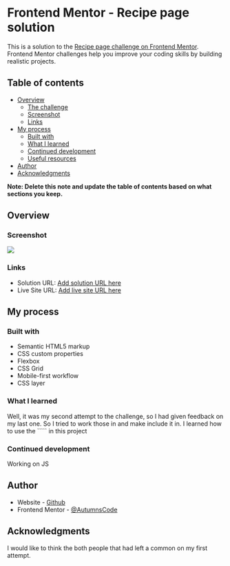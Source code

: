 # Frontend Mentor - Recipe page solution

This is a solution to the [Recipe page challenge on Frontend Mentor](https://www.frontendmentor.io/challenges/recipe-page-KiTsR8QQKm). Frontend Mentor challenges help you improve your coding skills by building realistic projects. 

## Table of contents

- [Overview](#overview)
  - [The challenge](#the-challenge)
  - [Screenshot](#screenshot)
  - [Links](#links)
- [My process](#my-process)
  - [Built with](#built-with)
  - [What I learned](#what-i-learned)
  - [Continued development](#continued-development)
  - [Useful resources](#useful-resources)
- [Author](#author)
- [Acknowledgments](#acknowledgments)

**Note: Delete this note and update the table of contents based on what sections you keep.**

## Overview

### Screenshot

![](/assets/images/screenshot.png)


### Links

- Solution URL: [Add solution URL here](https://github.com/AutumnsCode/FEM-Learning-Path/tree/main/Start/recipe-page)
- Live Site URL: [Add live site URL here](https://gleeful-dango-fa5abd.netlify.app)

## My process

### Built with

- Semantic HTML5 markup
- CSS custom properties
- Flexbox
- CSS Grid
- Mobile-first workflow
- CSS layer

### What I learned

Well, it was my second attempt to the challenge, so I had given feedback on my last one. So I tried to work those in and make include it in. I learned how to use the ```<table>`` in this project

### Continued development

Working on JS


## Author

- Website - [Github](https://github.com/AutumnsCode)
- Frontend Mentor - [@AutumnsCode](https://www.frontendmentor.io/profile/AutumnsCode)


## Acknowledgments

I would like to think the both people that had left a common on my first attempt.
